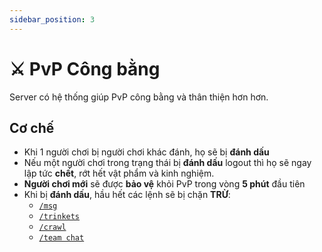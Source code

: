 ```yaml
---
sidebar_position: 3
---
```


# ⚔️ PvP Công bằng

Server có hệ thống giúp PvP công bằng và thân thiện hơn hơn.
## Cơ chế

- Khi 1 người chơi bị người chơi khác đánh, họ sẽ bị **đánh dấu**
- Nếu một người chơi trong trạng thái bị **đánh dấu** logout thì họ sẽ ngay lập tức **chết**, rớt hết vật phẩm và kinh nghiệm.
- **Người chơi mới** sẽ được **bảo vệ** khỏi PvP trong vòng **5 phút** đầu tiên
- Khi bị **đánh dấu**, hầu hết các lệnh sẽ bị chặn **TRỪ**:
  - [`/msg`](../Commands/other.md)
  - [`/trinkets`](../Commands/other.md)
  - [`/crawl`](../Commands/pose.md)
  - [`/team chat`](./team.md)
